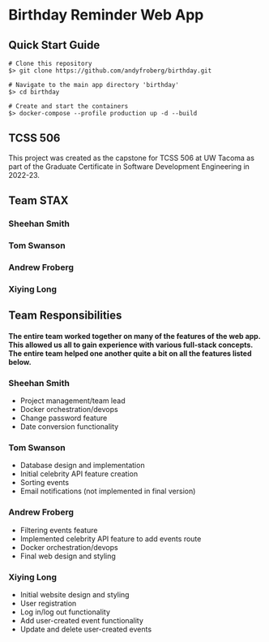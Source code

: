 # Birthday Reminder Web App
## **Quick Start Guide**
 ```
 # Clone this repository
 $> git clone https://github.com/andyfroberg/birthday.git

# Navigate to the main app directory 'birthday'
$> cd birthday

# Create and start the containers
$> docker-compose --profile production up -d --build
 ```



## **TCSS 506**
This project was created as the capstone for TCSS 506 at UW Tacoma as part of the Graduate Certificate in Software Development Engineering in 2022-23.
## **Team STAX**
### Sheehan Smith
### Tom Swanson
### Andrew Froberg
### Xiying Long




## **Team Responsibilities**
#### The entire team worked together on many of the features of the web app. This allowed us all to gain experience with various full-stack concepts. The entire team helped one another quite a bit on all the features listed below.
### **Sheehan Smith**
- Project management/team lead
- Docker orchestration/devops
- Change password feature
- Date conversion functionality
### **Tom Swanson**
- Database design and implementation
- Initial celebrity API feature creation
- Sorting events
- Email notifications (not implemented in final version)
### **Andrew Froberg**
- Filtering events feature
- Implemented celebrity API feature to add events route
- Docker orchestration/devops
- Final web design and styling
### **Xiying Long**
- Initial website design and styling
- User registration
- Log in/log out functionality
- Add user-created event functionality
- Update and delete user-created events